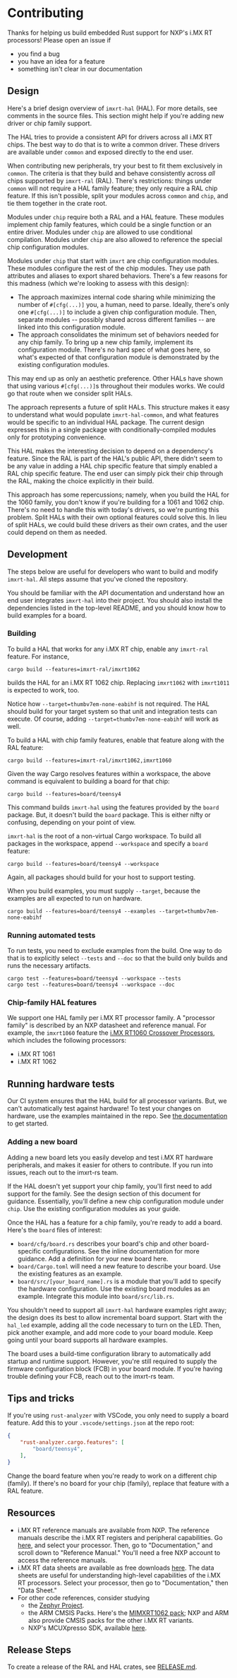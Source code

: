 # Contributing

Thanks for helping us build embedded Rust support for NXP's i.MX RT processors!
Please open an issue if

- you find a bug
- you have an idea for a feature
- something isn't clear in our documentation

## Design

Here's a brief design overview of `imxrt-hal` (HAL). For more details, see
comments in the source files. This section might help if you're adding new
driver or chip family support.

The HAL tries to provide a consistent API for drivers across all i.MX RT
chips. The best way to do that is to write a common driver. These drivers are
available under `common` and exposed directly to the end user.

When contributing new peripherals, try your best to fit them exclusively in
`common`. The criteria is that they build and behave consistently across _all_
chips supported by `imxrt-ral` (RAL). There's restrictions: things under
`common` will not require a HAL family feature; they only require a RAL chip
feature. If this isn't possible, split your modules across `common` and `chip`,
and tie them together in the crate root.

Modules under `chip` require both a RAL and a HAL feature. These modules
implement chip family features, which could be a single function or an entire
driver. Modules under `chip` are allowed to use conditional compilation. Modules
under `chip` are also allowed to reference the special chip configuration
modules.

Modules under `chip` that start with `imxrt` are chip configuration
modules. These modules configure the rest of the chip modules. They use path
attributes and aliases to export shared behaviors. There's a few reasons for
this madness (which we're looking to assess with this design):

- The approach maximizes internal code sharing while minimizing the number of
  `#[cfg(...)]` you, a human, need to parse. Ideally, there's only one
  `#[cfg(...)]` to include a given chip configuration module. Then, separate
  modules -- possibly shared across different families -- are linked into this
  configuration module.
- The approach consolidates the minimum set of behaviors needed for any chip
  family. To bring up a new chip family, implement its configuration
  module. There's no hard spec of what goes here, so what's expected of that
  configuration module is demonstrated by the existing configuration modules.

This may end up as only an aesthetic preference. Other HALs have shown that using
various `#[cfg(...)]`s throughout their modules works. We could go that route
when we consider split HALs.

The approach represents a future of split HALs. This structure makes it easy to
understand what would populate `imxrt-hal-common`, and what features would be
specific to an individual HAL package. The current design expresses this in a
single package with conditionally-compiled modules only for prototyping
convenience.

This HAL makes the interesting decision to depend on a dependency's
feature. Since the RAL is part of the HAL's public API, there didn't seem to be
any value in adding a HAL chip specific feature that simply enabled a RAL chip
specific feature. The end user can simply pick their chip through the RAL,
making the choice explicitly in their build.

This approach has some repercussions; namely, when you build the HAL for the
1060 family, you don't know if you're building for a 1061 and 1062 chip. There's
no need to handle this with today's drivers, so we're punting this
problem. Split HALs with their own optional features could solve this. In lieu
of split HALs, we could build these drivers as their own crates, and the user
could depend on them as needed.

## Development

The steps below are useful for developers who want to build and modify
`imxrt-hal`. All steps assume that you've cloned the repository.

You should be familiar with the API documentation and understand how an end user
integrates `imxrt-hal` into their project. You should also install the
dependencies listed in the top-level README, and you should know how to build
examples for a board.

### Building

To build a HAL that works for any i.MX RT chip, enable any `imxrt-ral`
feature. For instance,

```
cargo build --features=imxrt-ral/imxrt1062
```

builds the HAL for an i.MX RT 1062 chip. Replacing `imxrt1062` with `imxrt1011`
is expected to work, too.

Notice how `--target=thumbv7em-none-eabihf` is not required. The HAL should
build for your target system so that unit and integration tests can execute. Of
course, adding `--target=thumbv7em-none-eabihf` will work as well.

To build a HAL with chip family features, enable that feature along with the RAL
feature:

```
cargo build --features=imxrt-ral/imxrt1062,imxrt1060
```

Given the way Cargo resolves features within a workspace, the above command is
equivalent to building a board for that chip:

```
cargo build --features=board/teensy4
```

This command builds `imxrt-hal` using the features provided by the `board`
package. But, it doesn't build the `board` package. This is either nifty or
confusing, depending on your point of view.

`imxrt-hal` is the root of a non-virtual Cargo workspace. To build all packages
in the workspace, append `--workspace` and specify a `board` feature:

```
cargo build --features=board/teensy4 --workspace
```

Again, all packages should build for your host to support testing.

When you build examples, you must supply `--target`, because the examples are
all expected to run on hardware.

```
cargo build --features=board/teensy4 --examples --target=thumbv7em-none-eabihf
```

### Running automated tests

To run tests, you need to exclude examples from the build. One way to do that is
to explicitly select `--tests` and `--doc` so that the build only builds and
runs the necessary artifacts.

```
cargo test --features=board/teensy4 --workspace --tests
cargo test --features=board/teensy4 --workspace --doc
```

### Chip-family HAL features

We support one HAL family per i.MX RT processor family. A "processor family" is
described by an NXP datasheet and reference manual. For example, the `imxrt1060`
feature the [i.MX RT1060 Crossover
Processors](https://www.nxp.com/docs/en/nxp/data-sheets/IMXRT1060CEC.pdf), which
includes the following processors:

- i.MX RT 1061
- i.MX RT 1062

## Running hardware tests

Our CI system ensures that the HAL build for all processor variants. But, we
can't automatically test against hardware! To test your changes on hardware, use
the examples maintained in the repo. See [the documentation](board/README.md) to
get started.

### Adding a new board

Adding a new board lets you easily develop and test i.MX RT hardware
peripherals, and makes it easier for others to contribute. If you run into
issues, reach out to the imxrt-rs team.

If the HAL doesn't yet support your chip family, you'll first need to add
support for the family. See the design section of this document for
guidance. Essentially, you'll define a new chip configuration module under
`chip`. Use the existing configuration modules as your guide.

Once the HAL has a feature for a chip family, you're ready to add a
board. Here's the `board` files of interest:

- `board/cfg/board.rs` describes your board's chip and other board-specific
  configurations. See the inline documentation for more guidance. Add a
  definition for your new board here.
- `board/Cargo.toml` will need a new feature to describe your board. Use the
  existing features as an example.
- `board/src/[your_board_name].rs` is a module that you'll add to specify the hardware
  configuration. Use the existing board modules as an example. Integrate this
  module into `board/src/lib.rs`.

You shouldn't need to support all `imxrt-hal` hardware examples right away; the
design does its best to allow incremental board support. Start with the
`hal_led` example, adding all the code necessary to turn on the LED. Then, pick
another example, and add more code to your board module. Keep going until your
board supports all hardware examples.

The board uses a build-time configuration library to automatically add startup
and runtime support. However, you're still required to supply the firmware
configuration block (FCB) in your board module. If you're having trouble
defining your FCB, reach out to the imxrt-rs team.

## Tips and tricks

If you're using `rust-analyzer` with VSCode, you only need to supply a board
feature. Add this to your `.vscode/settings.json` at the repo root:

```json
{
    "rust-analyzer.cargo.features": [
        "board/teensy4",
    ],
}

```

Change the board feature when you're ready to work on a different chip
(family). If there's no board for your chip (family), replace that feature with
a RAL feature.

## Resources

- i.MX RT reference manuals are available from NXP. The reference manuals
  describe the i.MX RT registers and peripheral capabilities. Go
  [here](https://www.nxp.com/products/processors-and-microcontrollers/arm-microcontrollers/i-mx-rt-crossover-mcus:IMX-RT-SERIES),
  and select your processor. Then, go to "Documentation," and scroll down to
  "Reference Manual." You'll need a free NXP account to access the reference
  manuals.
- i.MX RT data sheets are available as free downloads
  [here](https://www.nxp.com/products/processors-and-microcontrollers/arm-microcontrollers/i-mx-rt-crossover-mcus:IMX-RT-SERIES). The
  data sheets are useful for understanding high-level capabilities of the i.MX
  RT processors. Select your processor, then go to "Documentation," then "Data
  Sheet."
- For other code references, consider studying
  - the [Zephyr Project](https://www.zephyrproject.org/).
  - the ARM CMSIS Packs. Here's the [MIMXRT1062
    pack](https://developer.arm.com/embedded/cmsis/cmsis-packs/devices/NXP/MIMXRT1062XXXXA);
    NXP and ARM also provide CMSIS packs for the other i.MX RT variants.
  - NXP's MCUXpresso SDK, available
    [here](https://www.nxp.com/design/software/development-software/mcuxpresso-software-and-tools/mcuxpresso-software-development-kit-sdk:MCUXpresso-SDK).

## Release Steps

To create a release of the RAL and HAL crates, see [RELEASE.md](docs/RELEASE.md).
